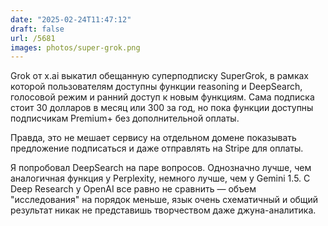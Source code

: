 ```yaml
---
date: "2025-02-24T11:47:12"
draft: false
url: /5681
images: photos/super-grok.png
---
```


Grok от x.ai выкатил обещанную суперподписку SuperGrok, в рамках которой пользователям доступны функции reasoning и DeepSearch, голосовой режим и ранний доступ к новым функциям. Сама подписка стоит 30 долларов в месяц или 300 за год, но пока функции доступны подписчикам Premium+ без дополнительной оплаты. 

Правда, это не мешает сервису на отдельном домене показывать предложение подписаться и даже отправлять на Stripe для оплаты. 

Я попробовал DeepSearch на паре вопросов. Однозначно лучше, чем аналогичная функция у Perplexity, немного лучше, чем у Gemini 1.5. С Deep Research у OpenAI все равно не сравнить — объем "исследования" на порядок меньше, язык очень схематичный и общий результат никак не представишь творчеством даже джуна-аналитика.